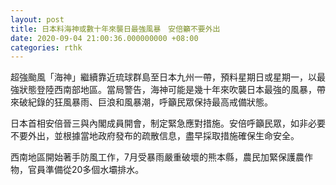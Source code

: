 ```yaml
---
layout: post
title: 日本料海神或數十年來襲日最強風暴　安倍籲不要外出
date: 2020-09-04 21:00:36.000000000 +08:00
categories: rthk
---
```


超強颱風「海神」繼續靠近琉球群島至日本九州一帶，預料星期日或星期一，以最強狀態登陸西南部地區。當局警告，海神可能是幾十年來吹襲日本最強的風暴，帶來破紀錄的狂風暴雨、巨浪和風暴潮，呼籲民眾保持最高戒備狀態。

日本首相安倍晉三與內閣成員開會，制定緊急應對措施。安倍呼籲民眾，如非必要不要外出，並根據當地政府發布的疏散信息，盡早採取措施確保生命安全。

西南地區開始著手防風工作，7月受暴雨嚴重破壞的熊本縣，農民加緊保護農作物，官員準備從20多個水壩排水。
